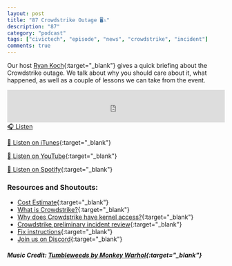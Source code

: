```yaml
---
layout: post
title: "87 Crowdstrike Outage 🖥️⚠️"
description: "87"
category: "podcast"
tags: ["civictech", "episode", "news", "crowdstrike", "incident"]
comments: true
---
```


Our host [Ryan Koch](https://linkedin.com/in/kochryan){:target="_blank"} gives a quick briefing about the Crowdstrike outage. We talk about why you should care about it, what happened, as well as a couple of lessons we can take from the event.

<iframe width="100%" height="75" scrolling="no" frameborder="no" allow="autoplay" src="https://w.soundcloud.com/player/?url=https%3A//api.soundcloud.com/tracks/1885196397%3Fsecret_token%3Ds-Er8KbRHsspK&color=%23ff5500&auto_play=false&hide_related=false&show_comments=true&show_user=true&show_reposts=false&show_teaser=true&visual=true"></iframe>
<a href="https://soundcloud.com/user-227289754/87-crowdstrike-outage" target="_blank">🎧 Listen</a>

[📱 Listen on iTunes](https://itunes.apple.com/us/podcast/civic-tech-chat/id1350640468?mt=2){:target="_blank"}

[📱 Listen on YouTube](https://www.youtube.com/playlist?list=PL5NEPB2T3Hb-HpMbDW0PnXUCODdtIUjNl){:target="_blank"}

[📱 Listen on Spotify](https://open.spotify.com/show/1kbwPAi4thGOU43xFkehgT){:target="_blank"}

### Resources and Shoutouts:
- [Cost Estimate](https://www.cnn.com/2024/07/21/business/crowdstrike-outage-cost/index.html){:target="_blank"}
- [What is Crowdstrike?](https://www.theverge.com/2024/7/19/24201864/crowdstrike-outage-explained-microsoft-windows-bsod){:target="_blank"}
- [Why does Crowdstrike have kernel access?](https://www.computerweekly.com/news/366598838/Why-is-CrowdStrike-allowed-to-run-in-the-Windows-kernel){:target="_blank"}
- [Crowdstrike preliminary incident review](https://www.crowdstrike.com/falcon-content-update-remediation-and-guidance-hub/){:target="_blank"}
- [Fix instructions](https://www.tomshardware.com/software/windows/how-to-fix-crowdstrike-bsods-in-three-minutes-fix-requires-manual-changes-but-they-are-simple ){:target="_blank"}
- [Join us on Discord](https://discord.gg/hECzBJh){:target="_blank"}


##### Music Credit: [Tumbleweeds by Monkey Warhol](http://freemusicarchive.org/music/Monkey_Warhol/Lonely_Hearts_Challenge/Monkey_Warhol_-_Tumbleweeds){:target="_blank"}
